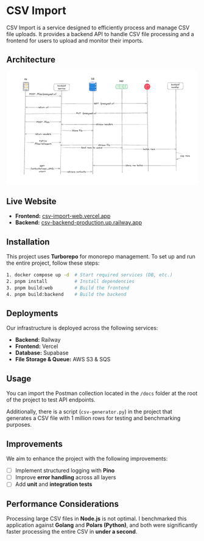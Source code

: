 # **CSV Import**

CSV Import is a service designed to efficiently process and manage CSV file uploads. It provides a backend API to handle CSV file processing and a frontend for users to upload and monitor their imports.

## **Architecture**

![Architecture](./docs/architecture.png)

## **Live Website**

- **Frontend:** [csv-import-web.vercel.app](https://csv-import-web.vercel.app/)
- **Backend:** [csv-backend-production.up.railway.app](https://csv-backend-production.up.railway.app/)

## **Installation**

This project uses **Turborepo** for monorepo management. To set up and run the entire project, follow these steps:

```sh
1. docker compose up -d  # Start required services (DB, etc.)
2. pnpm install          # Install dependencies
3. pnpm build:web        # Build the frontend
4. pnpm build:backend    # Build the backend
```

## **Deployments**

Our infrastructure is deployed across the following services:

- **Backend:** Railway
- **Frontend:** Vercel
- **Database:** Supabase
- **File Storage & Queue:** AWS S3 & SQS

## **Usage**

You can import the Postman collection located in the `/docs` folder at the root of the project to test API endpoints.

Additionally, there is a script (`csv-generator.py`) in the project that generates a CSV file with 1 million rows for testing and benchmarking purposes.

## **Improvements**

We aim to enhance the project with the following improvements:

- [ ] Implement structured logging with **Pino**
- [ ] Improve **error handling** across all layers
- [ ] Add **unit** and **integration tests**

## **Performance Considerations**

Processing large CSV files in **Node.js** is not optimal. I benchmarked this application against **Golang** and **Polars (Python)**, and both were significantly faster processing the entire CSV in **under a second**.
